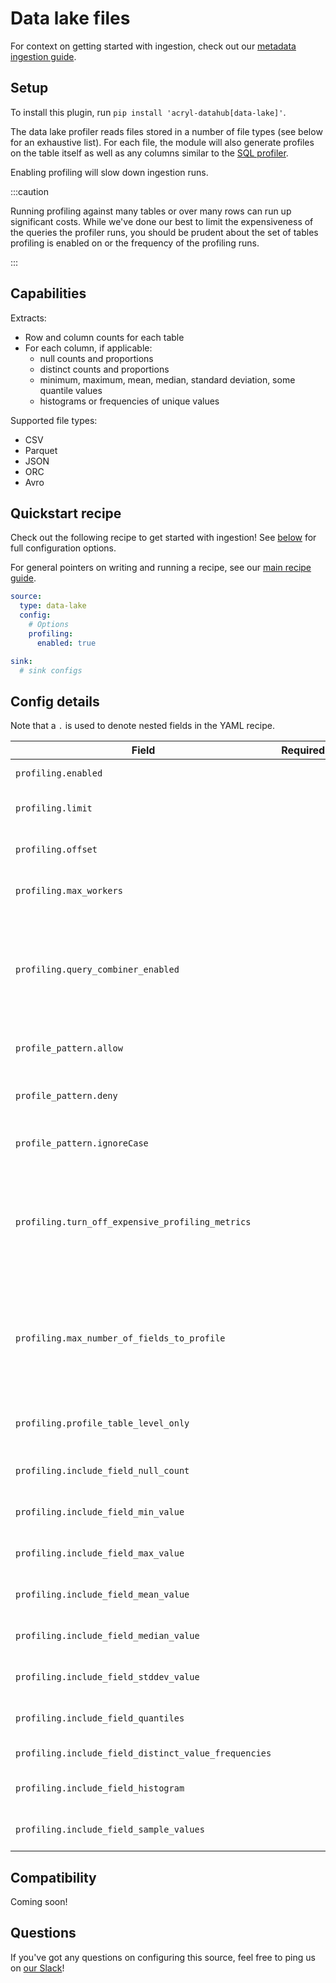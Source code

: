 # Data lake files

For context on getting started with ingestion, check out our [metadata ingestion guide](../README.md).

## Setup

To install this plugin, run `pip install 'acryl-datahub[data-lake]'`.

The data lake profiler reads files stored in a number of file types (see below for an exhaustive list).
For each file, the module will also generate profiles on the table itself as well as any columns similar to the
[SQL profiler](./sql_profiles.md).

Enabling profiling will slow down ingestion runs.

:::caution

Running profiling against many tables or over many rows can run up significant costs.
While we've done our best to limit the expensiveness of the queries the profiler runs, you
should be prudent about the set of tables profiling is enabled on or the frequency
of the profiling runs.

:::

## Capabilities

Extracts:

- Row and column counts for each table
- For each column, if applicable:
  - null counts and proportions
  - distinct counts and proportions
  - minimum, maximum, mean, median, standard deviation, some quantile values
  - histograms or frequencies of unique values

Supported file types:

- CSV
- Parquet
- JSON
- ORC
- Avro

## Quickstart recipe

Check out the following recipe to get started with ingestion! See [below](#config-details) for full configuration options.

For general pointers on writing and running a recipe, see our [main recipe guide](../README.md#recipes).

```yml
source:
  type: data-lake
  config:
    # Options
    profiling:
      enabled: true

sink:
  # sink configs
```

## Config details

Note that a `.` is used to denote nested fields in the YAML recipe.

| Field                                                | Required | Default              | Description                                                                                                                                                                                                    |
| ---------------------------------------------------- | -------- | -------------------- | -------------------------------------------------------------------------------------------------------------------------------------------------------------------------------------------------------------- |
| `profiling.enabled`                                  |          | `False`              | Whether profiling should be done.                                                                                                                                                                              |
| `profiling.limit`                                    |          |                      | Max number of documents to profile. By default, profiles all documents.                                                                                                                                        |
| `profiling.offset`                                   |          |                      | Offset in documents to profile. By default, uses no offset.                                                                                                                                                    |
| `profiling.max_workers`                              |          | `5 * os.cpu_count()` | Number of worker threads to use for profiling. Set to 1 to disable.                                                                                                                                            |
| `profiling.query_combiner_enabled`                   |          | `True`               | _This feature is still experimental and can be disabled if it causes issues._ Reduces the total number of queries issued and speeds up profiling by dynamically combining SQL queries where possible.          |
| `profile_pattern.allow`                              |          | `*`                  | List of regex patterns for tables or table columns to profile. Defaults to all.                                                                                                                                |
| `profile_pattern.deny`                               |          |                      | List of regex patterns for tables or table columns to not profile. Defaults to none.                                                                                                                           |
| `profile_pattern.ignoreCase`                         |          | `True`               | Whether to ignore case sensitivity during pattern matching.                                                                                                                                                    |
| `profiling.turn_off_expensive_profiling_metrics`     |          | False                | Whether to turn off expensive profiling or not. This turns off profiling for quantiles, distinct_value_frequencies, histogram & sample_values. This also limits maximum number of fields being profiled to 10. |
| `profiling.max_number_of_fields_to_profile`          |          | `None`               | A positive integer that specifies the maximum number of columns to profile for any table. `None` implies all columns. The cost of profiling goes up significantly as the number of columns to profile goes up. |
| `profiling.profile_table_level_only`                 |          | False                | Whether to perform profiling at table-level only, or include column-level profiling as well.                                                                                                                   |
| `profiling.include_field_null_count`                 |          | `True`               | Whether to profile for the number of nulls for each column.                                                                                                                                                    |
| `profiling.include_field_min_value`                  |          | `True`               | Whether to profile for the min value of numeric columns.                                                                                                                                                       |
| `profiling.include_field_max_value`                  |          | `True`               | Whether to profile for the max value of numeric columns.                                                                                                                                                       |
| `profiling.include_field_mean_value`                 |          | `True`               | Whether to profile for the mean value of numeric columns.                                                                                                                                                      |
| `profiling.include_field_median_value`               |          | `True`               | Whether to profile for the median value of numeric columns.                                                                                                                                                    |
| `profiling.include_field_stddev_value`               |          | `True`               | Whether to profile for the standard deviation of numeric columns.                                                                                                                                              |
| `profiling.include_field_quantiles`                  |          | `True`               | Whether to profile for the quantiles of numeric columns.                                                                                                                                                       |
| `profiling.include_field_distinct_value_frequencies` |          | `True`               | Whether to profile for distinct value frequencies.                                                                                                                                                             |
| `profiling.include_field_histogram`                  |          | `True`               | Whether to profile for the histogram for numeric fields.                                                                                                                                                       |
| `profiling.include_field_sample_values`              |          | `True`               | Whether to profile for the sample values for all columns.                                                                                                                                                      |

## Compatibility

Coming soon!

## Questions

If you've got any questions on configuring this source, feel free to ping us on [our Slack](https://slack.datahubproject.io/)!
